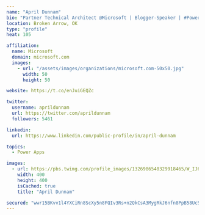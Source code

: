 ```yaml
---
name: "April Dunnam"
bio: "Partner Technical Architect @Microsoft | Blogger-Speaker | #PowerApps, #PowerAutomate, #Office365, #SharePoint | #WIT | #Karaoke Queen"
location: Broken Arrow, OK
type: "profile"
heat: 105

affiliation:
  name: Microsoft
  domain: microsoft.com
  images:
    - url: "/assets/images/organizations/microsoft.com-50x50.jpg"
      width: 50
      height: 50

website: https://t.co/enJuiGEQZc

twitter:
  username: aprildunnam
  url: https://twitter.com/aprildunnam
  followers: 5461

linkedin:
  url: https://www.linkedin.com/public-profile/in/april-dunnam

topics:
  - Power Apps

images:
  - url: https://pbs.twimg.com/profile_images/1326986540329918465/W_IJ6Ih2_400x400.jpg
    width: 400
    height: 400
    isCached: true
    title: "April Dunnam"

secured: "wwr15BKvv1l4YXCiRn8ScXy5n8FQIv3Rs+n2QkCsA3MygRkJ6nfn8PpB58Uc5o+Sw4fcmShC02lmleKnaQMmLDlgdJZyXMTXIu+m7vKzW5A4Li80gpMIf1ngJ9ZPZZo3qxwatIdRiXuDq5CG6aH1Dw/Sb3F6Uxp8EsSORmJ1fc70PZEK+ITdwnBm6EVtayG+WVmEPUhU/FEZpdu5c51M6dyz6UuwRvgTFv3Yz3iUObRArMzYJFEgwdyj8RxWH24mxz08wzNuxHULCvl0mN0qe26poSlg6QviDQOFtU33A+4CRkZq8zNDzqMiBtAgqjIVxG6Mm8SH8e4GfKSQMI1cyJ8Vwy2eUDMaEkW0pn4ULRkEvAUTWdUgHhVYcxBfTn4Wu7+gb6RmxvhzSUoLVrBDft/mv4hzyTurrntIIYw29xw=;s21AhDfjdx0eHPIbMQoq3Q=="
---
```


